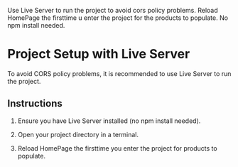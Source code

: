 Use Live Server to run the project to avoid cors policy problems.
Reload HomePage the firsttime u enter the project for the products to populate.
No npm install needed.

# Project Setup with Live Server

To avoid CORS policy problems, it is recommended to use Live Server to run the project.

## Instructions

1. Ensure you have Live Server installed (no npm install needed).

2. Open your project directory in a terminal.

3. Reload HomePage the firsttime you enter the project for products to populate.
